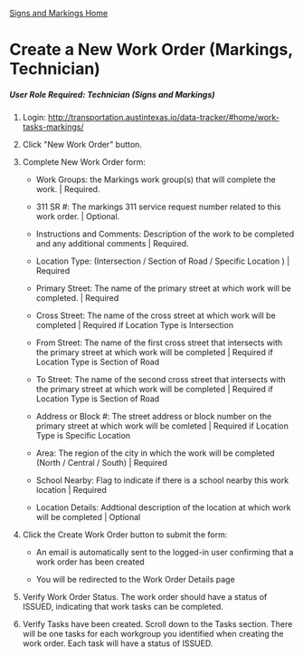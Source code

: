 [Signs and Markings Home](https://github.com/cityofaustin/data-tracker-guides/tree/master/signsmarkings)

#  Create a New Work Order (Markings, Technician)
##### User Role Required: Technician (Signs and Markings)

1. Login: http://transportation.austintexas.io/data-tracker/#home/work-tasks-markings/

2. Click "New Work Order" button.

3. Complete New Work Order form:
    
    - Work Groups: the Markings work group(s) that will complete the work. | Required.
    
    - 311 SR #: The markings 311 service request number related to this work order. | Optional.
    
    - Instructions and Comments: Description of the work to be completed and any additional comments | Required.

    - Location Type: (Intersection / Section of Road / Specific Location ) | Required
    
    - Primary Street: The name of the primary street at which work will be completed. | Required
    
    - Cross Street: The name of the cross street at which work will be completed | Required if Location Type is Intersection
    
    - From Street: The name of the first cross street that intersects with the primary street at which work will be completed | Required if Location Type is Section of Road
    
    - To Street: The name of the second cross street that intersects with the primary street at which work will be completed | Required if Location Type is Section of Road

    - Address or Block #: The street address or block number on the primary street at which work will be comleted | Required if Location Type is Specific Location
    
    - Area: The region of the city in which the work will be completed (North / Central / South) | Required
    
    - School Nearby: Flag to indicate if there is a school nearby this work location | Required
    
    - Location Details: Addtional description of the location at which work will be completed | Optional

4. Click the Create Work Order button to submit the form:
    - An email is automatically sent to the logged-in user confirming that a work order has been created
    
    - You will be redirected to the Work Order Details page

5. Verify Work Order Status. The work order should have a status of ISSUED, indicating that work tasks can be completed.

6. Verify Tasks have been created. Scroll down to the Tasks section. There will be one tasks for each workgroup you identified when creating the work order. Each task will have a status of ISSUED.
